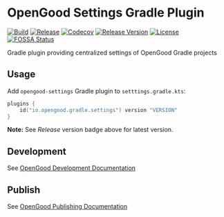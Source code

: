 # OpenGood Settings Gradle Plugin

[![Build](https://github.com/opengoodio/settings-gradle-plugin/workflows/build/badge.svg)](https://github.com/opengoodio/settings-gradle-plugin/actions?query=workflow%3Abuild)
[![Release](https://github.com/opengoodio/settings-gradle-plugin/workflows/release/badge.svg)](https://github.com/opengoodio/settings-gradle-plugin/actions?query=workflow%3Arelease)
[![Codecov](https://codecov.io/gh/opengoodio/settings-gradle-plugin/branch/main/graph/badge.svg?token=AEEYTGK87F)](https://codecov.io/gh/opengoodio/settings-gradle-plugin)
[![Release Version](https://img.shields.io/github/release/opengoodio/settings-gradle-plugin.svg)](https://github.com/opengoodio/settings-gradle-plugin/releases/latest)
[![License](https://img.shields.io/badge/license-MIT-blue.svg)](https://raw.githubusercontent.com/opengoodio/settings-gradle-plugin/master/LICENSE)
[![FOSSA Status](https://app.fossa.com/api/projects/custom%2B22161%2Fgithub.com%2Fopengoodio%2Fsettings-gradle-plugin.svg?type=small)](https://app.fossa.com/projects/custom%2B22161%2Fgithub.com%2Fopengoodio%2Fsettings-gradle-plugin?ref=badge_small)

Gradle plugin providing centralized settings of OpenGood Gradle projects

## Usage

Add `opengood-settings` Gradle plugin to `setttings.gradle.kts`:

```kotlin
plugins {
    id("io.opengood.gradle.settings") version "VERSION"
}
```

**Note:** See *Release* version badge above for latest version.

## Development

See [OpenGood Development Documentation](https://github.com/opengoodio/config-gradle-plugin#development)

## Publish

See
[OpenGood Publishing Documentation](https://github.com/opengoodio/config-gradle-plugin#publish)
